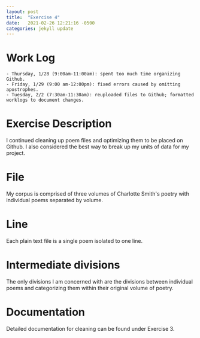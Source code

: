 ```yaml
---
layout: post
title:  "Exercise 4"
date:   2021-02-26 12:21:16 -0500
categories: jekyll update
---
```

# Work Log

    - Thursday, 1/28 (9:00am-11:00am): spent too much time organizing Github.
    - Friday, 1/29 (9:00 am-12:00pm): fixed errors caused by omitting apostrophes.
    - Tuesday, 2/2 (7:30am-11:30am): reuploaded files to Github; formatted worklogs to document changes.

# Exercise Description
I continued cleaning up poem files and optimizing them to be placed on Github. I also considered the best way to break up my units of data for my project.

# File
My corpus is comprised of three volumes of Charlotte Smith's poetry with individual poems separated by volume.

# Line
Each plain text file is a single poem isolated to one line.

# Intermediate divisions
The only divisions I am concerned with are the divisions between individual poems and categorizing them within their original volume of poetry.

# Documentation
Detailed documentation for cleaning can be found under Exercise 3.